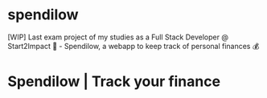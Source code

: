 # spendilow

[WIP] Last exam project of my studies as a Full Stack Developer @ Start2Impact 🚀 - Spendilow, a webapp to keep track of personal finances 💰

# Spendilow | Track your finance
